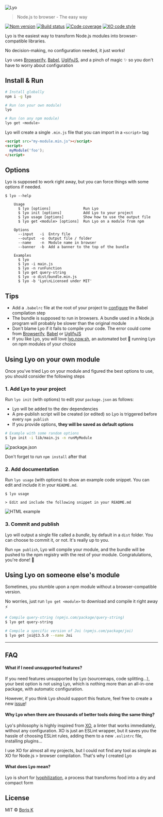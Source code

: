 ![Lyo](https://user-images.githubusercontent.com/17952318/44954822-2055cc80-aea9-11e8-9ebd-b10619f80171.png)

> Node.js to browser - The easy way

[![Npm version](https://runkit.io/bokub/npm-version/branches/master/lyo)](https://npmjs.com/package/lyo)
[![Build status](https://badgen.net/travis/bokub/lyo)](https://travis-ci.org/bokub/lyo)
[![Code coverage](https://badgen.net/codecov/c/github/bokub/lyo)](https://codecov.io/gh/bokub/lyo)
[![XO code style](https://badgen.net/badge/code%20style/XO/5ed9c7)](https://github.com/xojs/xo)

Lyo is the easiest way to transform Node.js modules into browser-compatible libraries.

No decision-making, no configuration needed, it just works!

Lyo uses [Browserify][browserify], [Babel][babel], [UglifyJS][uglify], and a pinch of magic ✨ so you don't have to
worry about configuration

## Install & Run

```sh
# Install globally
npm i -g lyo

# Run (on your own module)
lyo

# Run (on any npm module)
lyo get <module>
```

Lyo will create a single `.min.js` file that you can import in a `<script>` tag

```html
<script src="my-module.min.js"></script>
<script>
  myModule('foo');
</script>
```

## Options

Lyo is supposed to work right away, but you can force things with some options if needed.

```
$ lyo --help

    Usage
      $ lyo [options]               Run Lyo
      $ lyo init [options]          Add Lyo to your project
      $ lyo usage [options]         Show how to use the output file
      $ lyo get <module> [options]  Run Lyo on a module from npm

    Options
      --input   -i  Entry file
      --output  -o  Output file / folder
      --name    -n  Module name in browser
      --banner  -b  Add a banner to the top of the bundle

    Examples
      $ lyo
      $ lyo -i main.js
      $ lyo -n runFunction
      $ lyo get query-string
      $ lyo -o dist/bundle.min.js
      $ lyo -b 'Lyo\nLicensed under MIT'
```


## Tips

- Add a `.babelrc` file at the root of your project to [configure][babel-config] the Babel compilation step
- The bundle is supposed to run in browsers. A bundle used in a Node.js program will probably be slower than the original module
- Don't blame Lyo if it fails to compile your code. The error could come from [Browserify][browserify], [Babel][babel] or [UglifyJS][uglify]
- If you like Lyo, you will love [lyo.now.sh](https://lyo.now.sh/), an automated bot 🤖 running Lyo on npm modules of your choice


## Using Lyo on your own module

Once you've tried Lyo on your module and figured the best options to use, you should consider the following steps

### 1. Add Lyo to your project

Run `lyo init` (with options) to edit your `package.json` as follows:

- Lyo will be added to the dev dependencies
- A pre-publish script will be created (or edited) so Lyo is triggered before every `npm publish`
- If you provide options, **they will be saved as default options**

```sh
# Example with some random options
$ lyo init -i lib/main.js -n runMyModule
```
![package.json](https://i.imgur.com/yxBGqne.png)

Don't forget to run `npm install` after that

### 2. Add documentation

Run `lyo usage` (with options) to show an example code snippet. You can edit and include it in your `README.md`.

```
$ lyo usage

> Edit and include the following snippet in your README.md
```
![HTML example](https://i.imgur.com/xryNOT5.png)


### 3. Commit and publish

Lyo will output a single file called a _bundle_, by default in a `dist` folder. You can choose to commit it, or not.
It's really up to you.

Run `npm publish`, Lyo will compile your module, and the bundle will be pushed to the npm registry with the rest of your module.
Congratulations, you're done! 💪


## Using Lyo on someone else's module

Sometimes, you stumble upon a npm module without a browser-compatible version.

No worries, just run `lyo get <module>` to download and compile it right away ⚡

```sh
# Compile query-string (npmjs.com/package/query-string)
$ lyo get query-string

# Compile a specific version of Joi (npmjs.com/package/joi)
$ lyo get joi@13.5.0 --name Joi
```

_____

## FAQ

#### What if I need unsupported features?

If you need features unsupported by Lyo (sourcemaps, code splitting...), your best option is not using Lyo, which is
nothing more than an all-in-one package, with automatic configuration.

However, if you think Lyo should support this feature, feel free to create a new
[issue](https://github.com/bokub/lyo/issues)!

#### Why Lyo when there are thousands of better tools doing the same thing?

Lyo's philosophy is highly inspired from [XO](https://github.com/xojs/xo), a linter that works immediately, without any
configuration. XO is just an ESLint wrapper, but it saves you the hassle of choosing ESLint rules, adding them to a
new `.eslintrc` file, installing plugins...

I use XO for almost all my projects, but I could not find any tool as simple as XO for Node.js > browser compilation.
That's why I created Lyo
 
#### What does Lyo mean?

Lyo is short for [lyophilization](https://en.wiktionary.org/wiki/lyophilization), a process that transforms food
into a dry and compact form


## License

MIT © [Boris K](https://github.com/bokub)

[browserify]: https://github.com/browserify/browserify
[babel]: https://github.com/babel/babel
[babel-config]: https://babeljs.io/docs/en/configuration
[uglify]: https://github.com/mishoo/UglifyJS2
